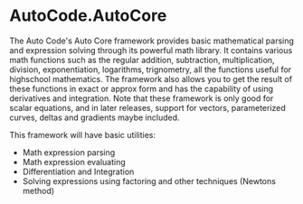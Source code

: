 # AutoCode.AutoCore

The Auto Code's Auto Core framework provides basic mathematical parsing and expression solving through its powerful math library. It contains various math functions such as the regular addition, subtraction, multiplication, division, exponentiation, logarithms, trignometry, all the functions useful for highschool mathematics.
The framework also allows you to get the result of these functions in exact or approx form and has the capability of using derivatives and integration.
Note that these framework is only good for scalar equations, and in later releases, support for vectors, parameterized curves, deltas and gradients maybe included.

This framework will have basic utilities:
 - Math expression parsing
 - Math expression evaluating
 - Differentiation and Integration
 - Solving expressions using factoring and other techniques (Newtons method)